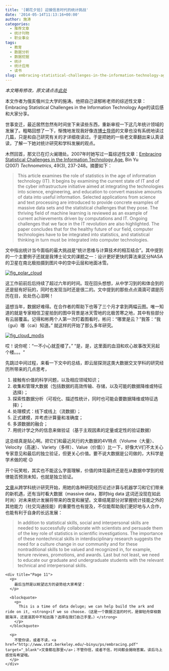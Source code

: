 ```yaml
---
title: '[朝花夕拾] 迎接信息时代的统计挑战'
date: '2014-05-14T11:13:16+00:00'
author: 施涛
categories:
  - 推荐文章
  - 统计刊物
  - 职业事业
tags:
  - 教育
  - 数据分析
  - 数据挖掘
  - 统计
  - 统计应用
  - 读书
slug: embracing-statistical-challenges-in-the-information-technology-age
---
```


_本文略有修改，原文请点击<a href="http://blog.cos.name/taoshi/2014/05/12/%E6%9C%9D%E8%8A%B1%E5%A4%95%E6%8B%BE%EF%BC%9A%E8%BF%8E%E6%8E%A5%E4%BF%A1%E6%81%AF%E6%97%B6%E4%BB%A3%E7%9A%84%E7%BB%9F%E8%AE%A1%E6%8C%91%E6%88%98/" target="_blank">此处</a>_

本文作者为俄亥俄州立大学的施涛。他把自己读郁彬老师的综述性文章：Embracing Statistical Challenges in the Information Technology Age的读后感和大家分享。

世事变迁，最近居然忽然有时间坐下来读些东西，重新审视一下这几年统计领域的发展了。粗略回想了一下，惭愧地发现我好像连<a href="http://www.stat.berkeley.edu/~binyu" target="_blank">博士导师</a>的文章也没有系统地读过几篇，只是和自己研究有关的才详细夜读过。于是把她的一些老文章翻出来认真读读，了解一下她对统计研究和学科发展的观点。

木然回首，那文已在灯火阑珊处。2007年时她写过一篇综述性文章：<a href="http://www.stat.berkeley.edu/~binyu/ps/embracing.pdf" target="_blank">Embracing Statistical Challenges in the Information Technology Age</a>, Bin Yu (2007) _Technometrics_, 49(3), 237-248。摘要如下：<!--more-->

> This article examines the role of statistics in the age of information technology (IT). It begins by examining the current state of IT and of the cyber infrastructure initiative aimed at integrating the technologies into science, engineering, and education to convert massive amounts of data into useful information. Selected applications from science and text processing are introduced to provide concrete examples of massive data sets and the statistical challenges that they pose. The thriving field of machine learning is reviewed as an example of current achievements driven by computations and IT. Ongoing challenges that we face in the IT revolution are also highlighted. The paper concludes that for the healthy future of our field, computer technologies have to be integrated into statistics, and statistical thinking in turn must be integrated into computer technologies.

文中指出统计当今面临的最大挑战是“统计思维与计算技术的相互结合”。其中提到的一个主要例子还就是我博士论文的课题之一：设计更好更快的算法来区分NASA的卫星在南北极拍摄到图片中的空中云层和地面冰雪。

[![fig_polar_cloud](https://cos.name/wp-content/uploads/2014/05/fig_polar_cloud.jpg)](https://cos.name/wp-content/uploads/2014/05/fig_polar_cloud.jpg)

这工作前前后后持续了超过六年的时间。现在回头想想，从中学习到的和体会到的还是挺有好玩的，同时也发现当时还是很二的。文中提到的那些点点滴滴可谓是历历在目，处处伤心泪啊！

遥想当年，数据好难得。在合作者的帮助下也等了三个月才拿到两幅云图。唯一知道的就是专家相信卫星拍到的图中背景是冰天雪地的北极苦寒之地，其中有些部分有云层覆盖。记得和彬两个人第一次盯着图看时，彬问：“哪里是云？”我答：“我（gui）哪（cai）知道。” 就这样的开始了那么多年研究。

[![fig_cloud_modis](https://cos.name/wp-content/uploads/2014/05/fig_cloud_modis.jpg)](https://cos.name/wp-content/uploads/2014/05/fig_cloud_modis.jpg)

哎！说你呢：“一不小心就歪楼了。” “是，是，这里面的血泪和欢心故事改天另起个楼。。。“

先跳过中间过程，来看一下文中的总结，即云层探测这类大数据交叉学科的研究经历所带来的几点思考，

<div title="Page 3">
  <div title="Page 3">
    <ol>
      <li>
        接触有价值的科学问题，以及相应领域知识；
      </li>
      <li>
        收集和管理大数据（包括数据的高效传输、存储，以及可能的数据降维或特征选择）；
      </li>
      <li>
        探索性数据分析（可视化、描述性统计，同时也可能会要数据降维或特征选择）；
      </li>
      <li>
        处理模式：线下或线上（流数据）；
      </li>
      <li>
        正式建模，并考虑计算量和准确度；
      </li>
      <li>
        多源数据的融合；
      </li>
      <li>
        用统计学之外的信息来做验证（基于主观因素的定量或定性的验证数据）
      </li>
    </ol>
  </div>
  
  <p>
    这总结真是贴心啊。把它们和最近风行的大数据的4V特点（Volume（大量）、Velocity（高速）、Variety（多样）、Value（价值））比一下，好像大V们不太关心专家意见和最后的独立验证，但更关心价值。要不说大数据是公司做的，大科学是学术做的呢 😉
  </p>
  
  <p>
    开个玩笑啦，其实也不能这么字面理解，价值的体现最终还是在从数据中学到的规律能否预测未知，也就是独立验证。
  </p>
  
  <p>
    <a href="http://www.stat.berkeley.edu/~binyu/ps/embracing.pdf" target="_blank">文章</a>从跨学科统计研究开始，用她的各种研究经历论述计算与机器学习和它们带来的新机遇，还有当时看大数据（massive data，那时big data 这词还没现在如此时尚）对未来统计发展将带来的改变和展望。文章结尾部分对掌握统计技能之外的其他能力（社交沟通技能）的重要性也有提及，不仅能帮助我们更好地与人合作，也能有利于自身的长远发展：
  </p>
  
  <div title="Page 10">
    <blockquote>
      <p>
        In addition to statistical skills, social and interpersonal skills are needed to successfully collaborate with scientists and persuade them of the key role of statistics in scientific investigations. The importance of these nontechnical skills in interdisciplinary research suggests the need for a culture change in our community and for these nontraditional skills to be valued and recognized in, for example, tenure reviews, promotions, and awards. Last but not least, we need to educate our graduate and undergraduate students with the relevant technical and interpersonal skills.
      </p>
    </blockquote>
    
    <div title="Page 11">
      <p>
        最后当然是以眺望远方的姿势给大家希望：
      </p>
      
      <blockquote>
        <p>
          This is a time of data deluge; we can help build the ark and ride on it, <strong>if we so choose.（这是一个数据泛滥的时代，是御轻舟穿梭数据海洋，还是溺其中不知出路？选择在我们自己手里。）</strong>
        </p>
      </blockquote>
      
      <p>
        不管你读，或者不读，<a href="http://www.stat.berkeley.edu/~binyu/ps/embracing.pdf" target="_blank">文章都在那里</a>；不管你信，或者不信，时间都会揭晓答案。读后马上感觉有希望哦。
      </p>
    </div>
  </div>
</div>

